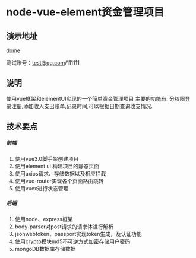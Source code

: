 # node-vue-element资金管理项目
## 演示地址
 [dome](http://www.zhangweijie.com.cn/bund)
 
 测试账号：test@qq.com/111111

## 说明
使用vue框架和elementUI实现的一个简单资金管理项目
主要的功能有: 分权限登录注册,添加收入支出账单,记录时间,可以根据日期查询收支情况.


## 技术要点
##### 前端
1. 使用vue3.0脚手架创建项目
2. 使用element ui 构建项目的静态页面
3. 使用axios请求、存储数据以及相应拦截
4. 使用vue-router实现各个页面路由跳转
5. 使用vuex进行状态管理

##### 后端
1. 使用node、express框架
2. body-parser对post请求的请求体进行解析
3. jsonwebtoken、passport实现token生成，及认证功能
4. 使用crypto模块md5不可逆方式加密存储用户密码
5. mongoDB数据库存储数据









